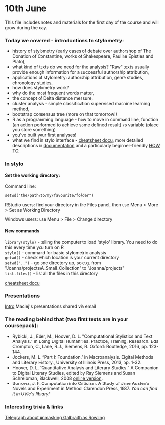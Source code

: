# 10th June

This file includes notes and materials for the first day of the course and will grow during the day.

### Today we covered - introductions to stylometry:
* history of stylometry (early cases of debate over authorshop of The Donation of Constantine, works of Shakespeare, Pauline Epistles and Plato),
* what kind of texts do we need for the analysis? "Raw" texts usually provide enough information for a successful authorship attribution,
* applications of stylometry: authorship attribution, genre studies, chronology studies,
* how does stylometry work?
* why do the most frequent words matter,
* the concept of Delta distance measure,
* cluster analysis - simple classification supervised machine learning method,
* bootstrap consensus tree (more on that tomorrow!)
* R as a programming language - how to move in command line, function (an action performed to achieve some defined result) vs variable (place you store something)
* you've built your first analyses!
* what we find in stylo interface - 
[cheatsheet docu](https://github.com/JoannaBy/stylo_nutshell), more detailed descriptions in [documentation](https://cran.r-project.org/web/packages/stylo/stylo.pdf) and a particularly beginner-friendly [HOW TO](https://sites.google.com/site/computationalstylistics/stylo/stylo_howto.pdf?attredirects=0).

### In stylo
#### Set the working directory:

Command line: 
```
setwd("the/path/to/my/favourite/folder")
```

RStudio users: find your directory in the Files panel, then use Menu > More > Set as Working Directory

Windows users: use Menu > File > Change directory

#### New commands
```library(stylo)``` - telling the computer to load 'stylo' library. You need to do this every time you turn on R  
```stylo()``` - command for basic stylometric analysis  
```getwd()``` - check which location is your current directory  
```setwd("..")``` - go one directory up, so e.g. from "Joanna/projects/A_Small_Collection" to "Joanna/projects"  
```list.files()``` - list all the files in this directory  


[cheatsheet docu](https://github.com/JoannaBy/stylo_nutshell)

### Presentations
[Intro](https://github.com/JoannaBy/DHSI2019-Stylometry/blob/master/presentations/Stylo%20in%20Victoria%20-%20Introductions.pdf)
Maciej's presentations shared via email

### The reading behind that (two first texts are in your coursepack):
* Rybicki, J., Eder, M., Hoover, D. L. "Computational Stylistics and Text Analysis." in Doing Digital Humanities. Practice, Training, Research. Eds Crompton, C., Lane, R.J., Siemens, R. Oxford: Routledge, 2016, pp. 123-144.
* Jockers, M. L. “Part I: Foundation.” in Macroanalysis. Digital Methods and Literary History., University of Illinois Press, 2013, pp. 1-32.
* Hoover, D. L. “Quantitative Analysis and Literary Studies.” A Companion to Digital Literary Studies, edited by Ray Siemens and Susan Schreibman, Blackwell, 2008 [online version](http://digitalhumanities.org:3030/companion/view?docId=blackwell/9781405148641/9781405148641.xml&chunk.id=ss1-6-9&toc.depth=1&toc.id=ss1-6-9&brand=9781405148641_brand). 
* Burrows, J. F. Computation into Criticism: A Study of Jane Austen’s Novels and Experiment in Method. Clarendon Press, 1987. *You can find it in UVic's library!*

### Interesting trivia & links
[Telegraph about unmasking Galbraith as Rowling](https://www.telegraph.co.uk/culture/books/10192275/JK-Rowling-unmasked-the-lawyer-the-wife-her-tweet-and-a-furious-author.html)

